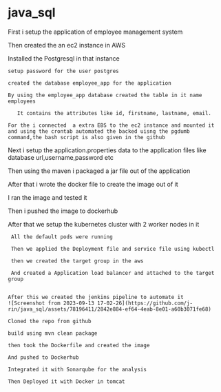 # java_sql


First i setup the application of employee management system

Then created the an ec2 instance in AWS

Installed the Postgresql in that instance

    setup password for the user postgres

    created the database employee_app for the application 

    By using the employee_app database created the table in it name employees

       It contains the attributes like id, firstname, lastname, email.
       
    For the i connected  a extra EBS to the ec2 instance and mounted it and using the crontab automated the backed uisng the pgdumb command,the bash script is also given in the github 

Next i setup the application.properties data to the application files like database url,username,password etc

Then using the maven i packaged a jar file out of the application

After that i wrote the docker file to create the image out of it

I ran the image and tested it

Then i pushed the image to dockerhub 

After that we setup the kubernetes cluster with 2 worker nodes in it

     All the default pods were running

     Then we applied the Deployment file and service file using kubectl

     then we created the target group in the aws

     And created a Application load balancer and attached to the target group

`````````````````````````````````````````````````````````````````````````

After this we created the jenkins pipeline to automate it
![Screenshot from 2023-09-13 17-02-26](https://github.com/j-rin/java_sql/assets/78196411/2842e884-ef64-4eab-8e01-a60b3071fe68)

Cloned the repo from github

build using mvn clean package

then took the Dockerfile and created the image

And pushed to Dockerhub

Integrated it with Sonarqube for the analysis

Then Deployed it with Docker in tomcat

     

